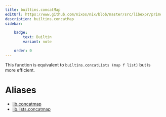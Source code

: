 ```yaml
---
title: builtins.concatMap
editUrl: https://www.github.com/nixos/nix/blob/master/src/libexpr/primops.cc
description: builtins.concatMap
sidebar:

    badge:
        text: Builtin
        variant: note

    order: 0
---
```


This function is equivalent to `builtins.concatLists (map f list)`
but is more efficient.


# Aliases

- [lib.concatmap](/nix-doc-comments/reference/lib/lib-concatmap)
- [lib.lists.concatmap](/nix-doc-comments/reference/lib/lists/lib-lists-concatmap)


